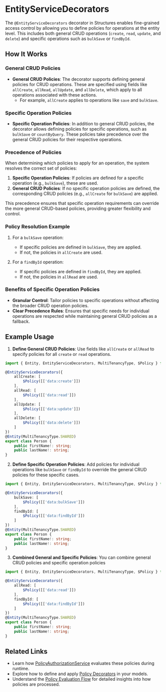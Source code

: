 # EntityServiceDecorators

The `@EntityServiceDecorators` decorator in Structures enables fine-grained access control by allowing you to define policies for operations at the entity level. This includes both general CRUD operations (`create`, `read`, `update`, and `delete`) and specific operations such as `bulkSave` or `findById`.

## How It Works

### General CRUD Policies

- **General CRUD Policies**: The decorator supports defining general policies for CRUD operations. These are specified using fields like `allCreate`, `allRead`, `allUpdate`, and `allDelete`, which apply to all operations associated with these actions.
    - For example, `allCreate` applies to operations like `save` and `bulkSave`.

### Specific Operation Policies

- **Specific Operation Policies**: In addition to general CRUD policies, the decorator allows defining policies for specific operations, such as `bulkSave` or `countByQuery`. These policies take precedence over the general CRUD policies for their respective operations.

### Precedence of Policies

When determining which policies to apply for an operation, the system resolves the correct set of policies:
1. **Specific Operation Policies**: If policies are defined for a specific operation (e.g., `bulkSave`), these are used.
2. **General CRUD Policies**: If no specific operation policies are defined, the corresponding CRUD policies (e.g., `allCreate` for `bulkSave`) are applied.

This precedence ensures that specific operation requirements can override the more general CRUD-based policies, providing greater flexibility and control.

### Policy Resolution Example

1. For a `bulkSave` operation:
    - If specific policies are defined in `bulkSave`, they are applied.
    - If not, the policies in `allCreate` are used.

2. For a `findById` operation:
    - If specific policies are defined in `findById`, they are applied.
    - If not, the policies in `allRead` are used.

### Benefits of Specific Operation Policies

- **Granular Control**: Tailor policies to specific operations without affecting the broader CRUD operation policies.
- **Clear Precedence Rules**: Ensures that specific needs for individual operations are respected while maintaining general CRUD policies as a fallback.

## Example Usage

1. **Define General CRUD Policies**: Use fields like `allCreate` or `allRead` to specify policies for all `create` or `read` operations.
```typescript
import { Entity, EntityServiceDecorators, MultiTenancyType, $Policy } from '@kinotic/structures-api';

@EntityServiceDecorators({
    allCreate: [
        $Policy([['data:create']])
    ],
    allRead: [
        $Policy([['data:read']])
    ],
    allUpdate: [
        $Policy([['data:update']])
    ],
    allDelete: [
        $Policy([['data:delete']])
    ]
})
@Entity(MultiTenancyType.SHARED)
export class Person {
    public firstName!: string;
    public lastName!: string;
}
```

2. **Define Specific Operation Policies**: Add policies for individual operations like `bulkSave` or `findById` to override the general CRUD policies for these specific cases.
```typescript
import { Entity, EntityServiceDecorators, MultiTenancyType, $Policy } from '@kinotic/structures-api';

@EntityServiceDecorators({
    bulkSave: [
        $Policy([['data:bulkSave']])
    ],
    findById: [
        $Policy([['data:findById']])
    ]
})
@Entity(MultiTenancyType.SHARED)
export class Person {
    public firstName!: string;
    public lastName!: string;
}
```

3. **Combined General and Specific Policies**: You can combine general CRUD policies and specific operation policies
```typescript
import { Entity, EntityServiceDecorators, MultiTenancyType, $Policy } from '@kinotic/structures-api';

@EntityServiceDecorators({
    allRead: [
        $Policy([['data:read']])
    ],
    findById: [
        $Policy([['data:findById']])
    ]
})
@Entity(MultiTenancyType.SHARED)
export class Person {
    public firstName!: string;
    public lastName!: string;
}
```


## Related Links

- Learn how [PolicyAuthorizationService](../../reference/graphos/policy-authorization-service) evaluates these policies during runtime.
- Explore how to define and apply [Policy Decorators](./policy-decorators) in your models.
- Understand the [Policy Evaluation Flow](./policy-evaluation-flow) for detailed insights into how policies are processed.
